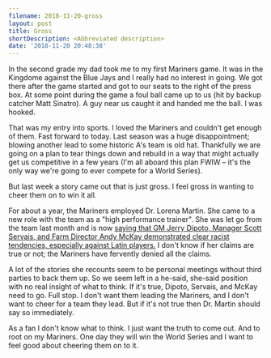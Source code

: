 ```yaml
---
filename: 2018-11-20-gross
layout: post
title: Gross
shortDescription: <Abbreviated description>
date: '2018-11-20 20:48:38'
---
```


In the second grade my dad took me to my first Mariners game. It was in the Kingdome against the Blue Jays and I really had no interest in going. We got there after the game started and got to our seats to the right of the press box. At some point during the game a foul ball came up to us (hit by backup catcher Matt Sinatro). A guy near us caught it and handed me the ball. I was hooked.

That was my entry into sports. I loved the Mariners and couldn't get enough of them. Fast forward to today. Last season was a huge disappointment; blowing another lead to some historic A's team is old hat. Thankfully we are going on a plan to tear things down and rebuild in a way that might actually get us competitive in a few years (I'm all aboard this plan FWIW – it's the only way we're going to ever compete for a World Series).

But last week a story came out that is just gross. I feel gross in wanting to cheer them on to win it all.

For about a year, the Mariners employed Dr. Lorena Martin. She came to a new role with the team as a "high performance trainer". She was let go from the team last month and is now [saying that GM Jerry Dipoto, Manager Scott Servais, and Farm Director Andy McKay demonstrated clear racist tendencies, especially against Latin players.](https://www.seattletimes.com/sports/mariners/lorena-martin-and-mariners-part-ways/) I don't know if her claims are true or not; the Mariners have fervently denied all the claims.

A lot of the stories she recounts seem to be personal meetings without third parties to back them up. So we seem left in a he-said, she-said position with no real insight of what to think. If it's true, Dipoto, Servais, and McKay need to go. Full stop. I don't want them leading the Mariners, and I don't want to cheer for a team they lead. But if it's not true then Dr. Martin should say so immediately. 

As a fan I don't know what to think. I just want the truth to come out. And to root on my Mariners. One day they will win the World Series and I want to feel good about cheering them on to it.